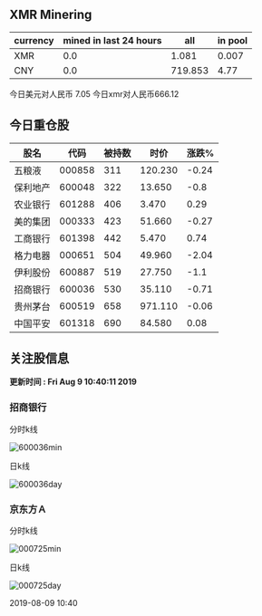 ## XMR Minering

|currency|mined in last 24 hours|all|in pool|
|---|---|---|---|
|XMR|0.0|1.081|0.007|
|CNY|0.0|719.853|4.77|

今日美元对人民币 7.05	今日xmr对人民币666.12


## 今日重仓股 

|股名|代码|被持数|时价|涨跌%|
|---|---|---|---|---|
|五粮液|000858|311|120.230|-0.24|
|保利地产|600048|322|13.650|-0.8|
|农业银行|601288|406|3.470|0.29|
|美的集团|000333|423|51.660|-0.27|
|工商银行|601398|442|5.470|0.74|
|格力电器|000651|504|49.960|-2.04|
|伊利股份|600887|519|27.750|-1.1|
|招商银行|600036|530|35.110|-0.71|
|贵州茅台|600519|658|971.110|-0.06|
|中国平安|601318|690|84.580|0.08|

## 关注股信息
**更新时间 : Fri Aug  9 10:40:11 2019**
### 招商银行 
分时k线

![600036min](http://image.sinajs.cn/newchart/min/n/sh600036.gif)

日k线

![600036day](http://image.sinajs.cn/newchart/daily/n/sh600036.gif)

### 京东方Ａ 
分时k线

![000725min](http://image.sinajs.cn/newchart/min/n/sz000725.gif)

日k线

![000725day](http://image.sinajs.cn/newchart/daily/n/sz000725.gif)

2019-08-09 10:40